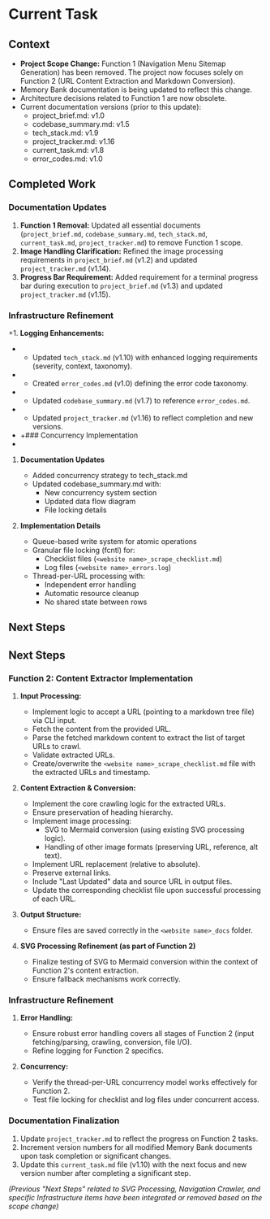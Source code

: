 # Current Task

## Context

- **Project Scope Change:** Function 1 (Navigation Menu Sitemap Generation) has been removed. The project now focuses solely on Function 2 (URL Content Extraction and Markdown Conversion).
- Memory Bank documentation is being updated to reflect this change.
- Architecture decisions related to Function 1 are now obsolete.
- Current documentation versions (prior to this update):
  - project_brief.md: v1.0
  - codebase_summary.md: v1.5
  - tech_stack.md: v1.9
  - project_tracker.md: v1.16
  - current_task.md: v1.8
  - error_codes.md: v1.0

## Completed Work

### Documentation Updates

1.  **Function 1 Removal:** Updated all essential documents (`project_brief.md`, `codebase_summary.md`, `tech_stack.md`, `current_task.md`, `project_tracker.md`) to remove Function 1 scope.
2.  **Image Handling Clarification:** Refined the image processing requirements in `project_brief.md` (v1.2) and updated `project_tracker.md` (v1.14).
3.  **Progress Bar Requirement:** Added requirement for a terminal progress bar during execution to `project_brief.md` (v1.3) and updated `project_tracker.md` (v1.15).

### Infrastructure Refinement

+1. **Logging Enhancements:**

- - Updated `tech_stack.md` (v1.10) with enhanced logging requirements (severity, context, taxonomy).
- - Created `error_codes.md` (v1.0) defining the error code taxonomy.
- - Updated `codebase_summary.md` (v1.7) to reference `error_codes.md`.
- - Updated `project_tracker.md` (v1.16) to reflect completion and new versions.
- +### Concurrency Implementation
-

1. **Documentation Updates**

   - Added concurrency strategy to tech_stack.md
   - Updated codebase_summary.md with:
     - New concurrency system section
     - Updated data flow diagram
     - File locking details

2. **Implementation Details**
   - Queue-based write system for atomic operations
   - Granular file locking (fcntl) for:
     - Checklist files (`<website name>_scrape_checklist.md`)
     - Log files (`<website name>_errors.log`)
   - Thread-per-URL processing with:
     - Independent error handling
     - Automatic resource cleanup
     - No shared state between rows

## Next Steps

## Next Steps

### Function 2: Content Extractor Implementation

1.  **Input Processing:**

    - Implement logic to accept a URL (pointing to a markdown tree file) via CLI input.
    - Fetch the content from the provided URL.
    - Parse the fetched markdown content to extract the list of target URLs to crawl.
    - Validate extracted URLs.
    - Create/overwrite the `<website name>_scrape_checklist.md` file with the extracted URLs and timestamp.

2.  **Content Extraction & Conversion:**

    - Implement the core crawling logic for the extracted URLs.
    - Ensure preservation of heading hierarchy.
    - Implement image processing:
      - SVG to Mermaid conversion (using existing SVG processing logic).
      - Handling of other image formats (preserving URL, reference, alt text).
    - Implement URL replacement (relative to absolute).
    - Preserve external links.
    - Include "Last Updated" data and source URL in output files.
    - Update the corresponding checklist file upon successful processing of each URL.

3.  **Output Structure:**

    - Ensure files are saved correctly in the `<website name>_docs` folder.

4.  **SVG Processing Refinement (as part of Function 2)**
    - Finalize testing of SVG to Mermaid conversion within the context of Function 2's content extraction.
    - Ensure fallback mechanisms work correctly.

### Infrastructure Refinement

1.  **Error Handling:**

    - Ensure robust error handling covers all stages of Function 2 (input fetching/parsing, crawling, conversion, file I/O).
    - Refine logging for Function 2 specifics.

2.  **Concurrency:**
    - Verify the thread-per-URL concurrency model works effectively for Function 2.
    - Test file locking for checklist and log files under concurrent access.

### Documentation Finalization

1.  Update `project_tracker.md` to reflect the progress on Function 2 tasks.
2.  Increment version numbers for all modified Memory Bank documents upon task completion or significant changes.
3.  Update this `current_task.md` file (v1.10) with the next focus and new version number after completing a significant step.

_(Previous "Next Steps" related to SVG Processing, Navigation Crawler, and specific Infrastructure items have been integrated or removed based on the scope change)_
